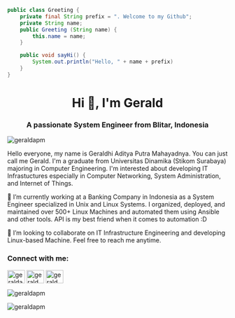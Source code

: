```java
public class Greeting {
    private final String prefix = ". Welcome to my Github";
    private String name;
    public Greeting (String name) {
        this.name = name;
    }

    public void sayHi() {
        System.out.println("Hello, " + name + prefix)
    }
}
```

<h1 align="center">Hi 👋, I'm Gerald</h1>
<h3 align="center">A passionate System Engineer from Blitar, Indonesia</h3>

<p align="left"> <img src="https://komarev.com/ghpvc/?username=geraldapm&label=Profile%20views&color=0e75b6&style=flat" alt="geraldapm" /> </p>

Hello everyone, my name is Geraldhi Aditya Putra Mahayadnya. You can just call me Gerald. I'm a graduate from Universitas Dinamika (Stikom Surabaya) majoring in Computer Engineering. I'm interested about developing IT Infrastuctures especially in Computer Networking, System Administration, and Internet of Things.

🌱 I’m currently working at a Banking Company in Indonesia as a System Engineer specialized in Unix and Linux Systems. I organized, deployed, and maintained over 500+ Linux Machines and automated them using Ansible and other tools. API is my best friend when it comes to automation :D

👯 I’m looking to collaborate on IT Infrastructure Engineering and developing Linux-based Machine. Feel free to reach me anytime.

<h3 align="left">Connect with me:</h3>
<p align="left">
<a href="https://linkedin.com/in/geraldapm" target="blank"><img align="center" src="https://raw.githubusercontent.com/rahuldkjain/github-profile-readme-generator/master/src/images/icons/Social/linked-in-alt.svg" alt="geraldapm" height="30" width="40" /></a>
<a href="https://fb.com/gerald.mahayadnya" target="blank"><img align="center" src="https://raw.githubusercontent.com/rahuldkjain/github-profile-readme-generator/master/src/images/icons/Social/facebook.svg" alt="gerald.mahayadnya" height="30" width="40" /></a>
<a href="https://instagram.com/gerald_apm" target="blank"><img align="center" src="https://raw.githubusercontent.com/rahuldkjain/github-profile-readme-generator/master/src/images/icons/Social/instagram.svg" alt="gerald_apm" height="30" width="40" /></a>
</p>

<p><img align="center" src="https://github-readme-stats.vercel.app/api/top-langs?username=geraldapm&show_icons=true&locale=en&layout=compact" alt="geraldapm" /></p>

<p><img align="center" src="https://github-readme-streak-stats.herokuapp.com/?user=geraldapm&" alt="geraldapm" /></p>

<!--
**geraldapm/geraldapm** is a ✨ _special_ ✨ repository because its `README.md` (this file) appears on your GitHub profile.

Here are some ideas to get you started:

- 🔭 I’m currently working on ...
- 🌱 I’m currently learning ...
- 👯 I’m looking to collaborate on ...
- 🤔 I’m looking for help with ...
- 💬 Ask me about ...
- 📫 How to reach me: ...
- 😄 Pronouns: ...
- ⚡ Fun fact: ...
-->
